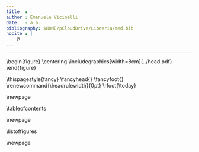 ```yaml
---
title  :
author : Emanuele Vicinelli
date   : a.a.
bibliography: $HOME/pCloudDrive/Libreria/med.bib
nocite : |
    @
...
```


* * * *

\begin{figure}
    \centering
    \includegraphics[width=8cm]{../head.pdf}
\end{figure}


\thispagestyle{fancy}
\fancyhead{}
\fancyfoot{}
\renewcommand{\headrulewidth}{0pt}
\rfoot{\today}

\newpage

\tableofcontents

\newpage

\listoffigures

\newpage
